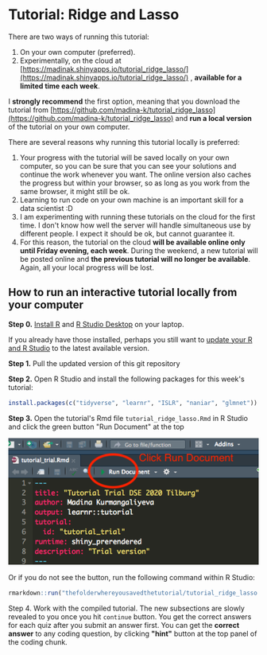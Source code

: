 # Tutorial: Ridge and Lasso

There are two ways of running this tutorial:

1. On your own computer (preferred).
2. Experimentally, on the cloud at [https://madinak.shinyapps.io/tutorial_ridge_lasso/](https://madinak.shinyapps.io/tutorial_ridge_lasso/) , **available for a limited time each week**.

I __strongly recommend__ the first option, meaning that you download the tutorial from [https://github.com/madina-k/tutorial_ridge_lasso](https://github.com/madina-k/tutorial_ridge_lasso) and __run a local version__ of the tutorial on your own computer. 

There are several reasons why running this tutorial locally is preferred:

1. Your progress with the tutorial will be saved locally on your own computer, so you can be sure that you can see your solutions and continue the work whenever you want. The online version also caches the progress but within your browser, so as long as you work from the same browser, it might still be ok. 
2. Learning to run code on your own machine is an important skill for a data scientist :D
3. I am experimenting with running these tutorials on the cloud for the first time. I don't know how well the server will handle simultaneous use by different people. I expect it should be ok, but cannot guarantee it. 
4. For this reason, the tutorial on the cloud **will be available online only until Friday evening, each week**. During the weekend, a new tutorial will be posted online and **the previous tutorial will  no longer be available**. Again, all your local progress will be lost.

## How to run an interactive tutorial locally from your computer

**Step 0.** [Install R](https://www.r-project.org/) and [R Studio Desktop](https://rstudio.com/products/rstudio/download/) on your laptop.

If you already have those installed, perhaps you still want to [update your R and R Studio](https://uvastatlab.github.io/phdplus/installR.html) to the latest available version.

**Step 1.** Pull the updated version of this git repository

**Step 2.** Open R Studio and install the following packages for this week's tutorial:

```r
install.packages(c("tidyverse", "learnr", "ISLR", "naniar", "glmnet"))
```
**Step 3.** Open the tutorial's Rmd file `tutorial_ridge_lasso.Rmd` in R Studio and click the green button "Run Document" at the top


![Rundoc](images/step2.png)

Or if you do not see the button, run the following command within R Studio: 

```r 
rmarkdown::run("thefolderwhereyousavedthetutorial/tutorial_ridge_lasso.Rmd")

```
Step 4. Work with the compiled tutorial.  The  new subsections are slowly revealed to you once you hit  `continue` button. You get the correct answers for each quiz after you submit an answer first. You can get the **correct answer** to any coding question, by clicking **"hint"** button at the top panel of the coding chunk.

